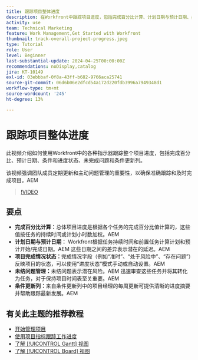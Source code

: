 ```yaml
---
title: 跟踪项目整体进度
description: 在Workfront中跟踪项目进度，包括完成百分比计算、计划日期与预计日期、条件状态、未完成问题管理和每周更新，以便清晰而及时地跟踪项目。
activity: use
team: Technical Marketing
feature: Work Management,Get Started with Workfront
thumbnail: track-overall-project-progress.jpeg
type: Tutorial
role: User
level: Beginner
last-substantial-update: 2024-04-25T00:00:00Z
recommendations: noDisplay,catalog
jira: KT-10149
exl-id: 03ebbbaf-0f8a-43ff-b682-9766aca25741
source-git-commit: 06d6b06e2dfcd54a172d220fdb3996a7949348d1
workflow-type: tm+mt
source-wordcount: '245'
ht-degree: 13%

---
```


# 跟踪项目整体进度

此视频介绍如何使用Workfront中的各种指示器跟踪整个项目进度，包括完成百分比、预计日期、条件和进度状态、未完成问题和条件更新列。

该视频强调团队成员定期更新和主动问题管理的重要性，以确保准确跟踪和及时完成项目。&#x200B;AEM

>[!VIDEO](https://video.tv.adobe.com/v/3428748/?quality=12&learn=on&enablevpops)

## 要点

* **完成百分比计算：**&#x200B;总体项目进度是根据各个任务的完成百分比值计算的，这些值按任务的持续时间或计划小时数加权。&#x200B;AEM
* **计划日期与预计日期：** Workfront根据任务持续时间和前置任务计算计划和预计开始/完成日期。&#x200B;AEM 这些日期之间的差异表示潜在的延迟。&#x200B;AEM
* **项目完成情况状态：**&#x200B;完成情况字段（例如“准时”、“处于风险中”、“存在问题”）反映项目的状态，可以使用“进度状态”模式手动或自动设置。&#x200B;AEM
* **未结问题管理：**&#x200B;未结问题表示潜在风险。&#x200B;AEM 迅速审查这些任务并将其转化为任务，对于保持项目时间表至关重要。&#x200B;AEM
* **条件更新列：**&#x200B;来自条件更新列中的项目经理的每周更新可提供清晰的进度摘要并帮助跟踪最新发展。&#x200B;AEM


## 有关此主题的推荐教程

* [开始管理项目](/help/manage-work/projects/getting-started-manage-a-project.md)
* [使用项目指标跟踪工作进度](/help/manage-work/projects/track-work-progress-with-project-metrics.md)
* [了解 [!UICONTROL Gantt] 视图](/help/manage-work/projects/understand-the-gantt-view.md)
* [了解 [!UICONTROL Board] 视图](/help/manage-work/projects/understand-the-board-view.md)
